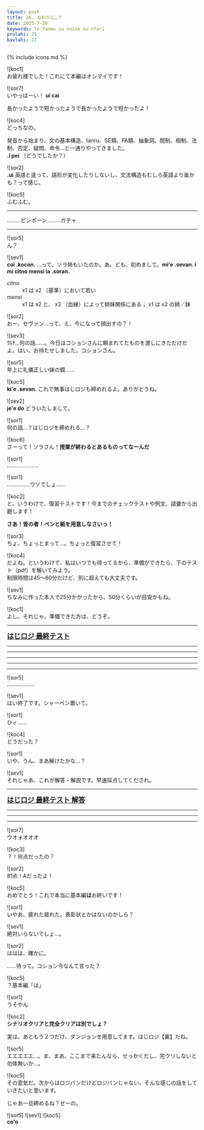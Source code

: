 ```yaml
---
layout: post
title: 26. おわりに…？
date: 2015-7-20
keywords: lo fanmo cu cnino nu cfari
prulahi: 25
bavlahi: 27
---
```

{% include icons.md %}

![koc1]  
お疲れ様でした！これにて本編はオシマイです！

![sor7]  
いやっほーい！ <b>ui cai</b>

長かったようで短かったようで長かったようで短かったよ！

![koc4]  
どっちなの。

発音から始まり、文の基本構造、tanru、SE類、FA類、抽象詞、間制、相制、法制、否定、疑問、命令…と一通りやってきました。  
<b>.i pei</b> （どうでしたか？）

![sor2]  
<b>.ui</b> 英語と違って、語形が変化したりしないし、文法構造もむしろ英語より楽かも？って感じ。

![koc5]  
ふむふむ。

----

………ピンポーン………ガチャ

-----

![sor5]  
ん？

![sev1]  
<b>coi .kocon.</b> …って、ソラ姉もいたのか。あ、ども、初めまして。<b>mi'e .sevan. i mi citno mensi la .soran.</b>

<dl class="box valsi">
<dt><dfn>citno</dfn></dt>
<dd >x1 は x2 （基準）において若い</dd>
<dt><dfn>mensi</dfn></dt>
<dd >x1 は x2 と、 x3 （血縁）によって姉妹関係にある；  x1 は x2 の姉／妹</dd>
</dl>

![sor2]  
おー、セヴァン…って、え、今になって顔出すの？！

![sev3]  
ｳﾙｻ…何の話……。今日はコションさんに頼まれてたものを渡しにきただけだよ。はい、お待たせしました。コションさん。

![sor5]  
年上に礼儀正しい妹の鏡……

![koc5]  
<b>ki'e .sevan.</b> これで無事はじロジも締めれるよ。ありがとうね。

![sev2]  
<b>je'e do</b> どういたしまして。

![sor1]  
何の話…？はじロジを締めれる…？

![koc6]  
さーって！ソラさん！<b>授業が終わるとあるものってなーんだ</b>

![sor1]  
…………………


![sor1]  
……………ウソでしょ……

![koc2]  
と、いうわけで、復習テストです！今までのチェックテストや例文、語彙から出題します！

**さあ！皆の者！ペンと紙を用意しなさいっ！**

![sor3]  
ちょ、ちょっとまって…。ちょっと復習させて！

![koc4]  
だよね。というわけで、私はいつでも待ってるから、準備ができたら、下のテスト（pdf）を解いてみよう。  
制限時間は45～60分だけど、別に超えても大丈夫です。

![sev1]  
ちなみに作った本人で25分かかったから、50分くらいが目安かもね。

![koc1]  
よし、それじゃ、準備できた方は、どうぞ。

-----

<b><font size="4"><a href="{{site.url}}{{site.baseurl}}/article/drata/hajloj_cipra_1.2.pdf">はじロジ 最終テスト</a></font></b>

----

----

----

----

----

![sor5]  
………………

![sev1]  
はい終了です。シャーペン置いて。

![sor1]  
ひィ……

![koc4]  
どうだった？

![sor1]  
いや、うん、まあ解けたかな…？

![sev1]  
それじゃあ、これが解答・解説です。早速採点してくだされ。

------

<b><font size="4"><a href="{{site.url}}{{site.baseurl}}/article/drata/hajloj_cipra_danfu_1.2.pdf">はじロジ 最終テスト 解答</a></font></b>

------

------
------

![sor7]  
ウオォオオオ

![koc3]  
？！何点だったの？

![sor2]  
81点！Aだったよ！

![koc5]  
おめでとう！これで本当に基本編<b>は</b>お終いです！

![sor1]  
いやあ、疲れた疲れた。表彰状とかはないのかしら？

![sev1]  
絶対いらないでしょ…。

![sor2]  
ははは、確かに。

……待って。コション今なんて言った？

![koc5]  
？基本編「は」

![sor1]  
うそやん

![koc2]  
<b>シナリオクリアと完全クリアは別でしょ？</b>

実は、あともう２つだけ、ダンジョンを用意してます。はじロジ【裏】だね。

![sor5]  
エエエエエ…。ま、まあ、ここまで来たんなら、せっかくだし、完クリしないと勿体無いか…。

![koc5]  
その意気だ。次からはロジバンだけどロジバンじゃない、そんな感じの話をしていきたいと思います。

じゃあ一旦締めるね？せーの。

![sor5] ![sev1] ![koc5]  
<b>co'o</b>

